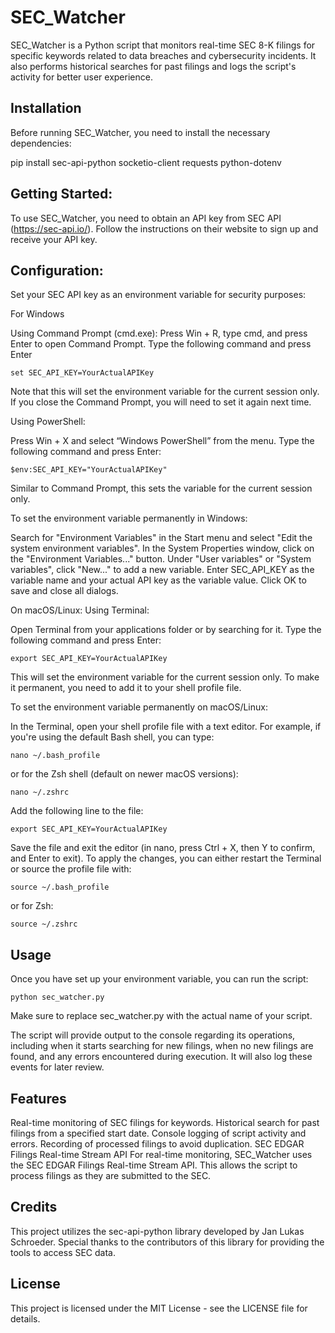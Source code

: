 # SEC_Watcher

SEC_Watcher is a Python script that monitors real-time SEC 8-K filings for specific keywords related to data breaches and cybersecurity incidents. It also performs historical searches for past filings and logs the script's activity for better user experience.

## Installation

Before running SEC_Watcher, you need to install the necessary dependencies:

pip install sec-api-python socketio-client requests python-dotenv

## Getting Started:

To use SEC_Watcher, you need to obtain an API key from SEC API (https://sec-api.io/). Follow the instructions on their website to sign up and receive your API key.

## Configuration:

Set your SEC API key as an environment variable for security purposes:

For Windows

Using Command Prompt (cmd.exe):
        Press Win + R, type cmd, and press Enter to open Command Prompt.
        Type the following command and press Enter
        
    set SEC_API_KEY=YourActualAPIKey
    
Note that this will set the environment variable for the current session only. If you close the Command Prompt, you will need to set it again next time.

Using PowerShell:

Press Win + X and select “Windows PowerShell” from the menu.
    Type the following command and press Enter:

    $env:SEC_API_KEY="YourActualAPIKey"

Similar to Command Prompt, this sets the variable for the current session only.

To set the environment variable permanently in Windows:

Search for "Environment Variables" in the Start menu and select "Edit the system environment variables".
In the System Properties window, click on the "Environment Variables..." button.
Under "User variables" or "System variables", click "New..." to add a new variable.
Enter SEC_API_KEY as the variable name and your actual API key as the variable value.
Click OK to save and close all dialogs.

On macOS/Linux:
Using Terminal:

Open Terminal from your applications folder or by searching for it.
Type the following command and press Enter:

    export SEC_API_KEY=YourActualAPIKey

This will set the environment variable for the current session only. To make it permanent, you need to add it to your shell profile file.

To set the environment variable permanently on macOS/Linux:

In the Terminal, open your shell profile file with a text editor. For example, if you're using the default Bash shell, you can type:

    nano ~/.bash_profile

or for the Zsh shell (default on newer macOS versions):

    nano ~/.zshrc

Add the following line to the file:

    export SEC_API_KEY=YourActualAPIKey

Save the file and exit the editor (in nano, press Ctrl + X, then Y to confirm, and Enter to exit).
To apply the changes, you can either restart the Terminal or source the profile file with:

    source ~/.bash_profile

or for Zsh:

    source ~/.zshrc

## Usage
Once you have set up your environment variable, you can run the script:

    python sec_watcher.py

Make sure to replace sec_watcher.py with the actual name of your script.

The script will provide output to the console regarding its operations, including when it starts searching for new filings, when no new filings are found, and any errors encountered during execution. It will also log these events for later review.

## Features
Real-time monitoring of SEC filings for keywords.
Historical search for past filings from a specified start date.
Console logging of script activity and errors.
Recording of processed filings to avoid duplication.
SEC EDGAR Filings Real-time Stream API
For real-time monitoring, SEC_Watcher uses the SEC EDGAR Filings Real-time Stream API. This allows the script to process filings as they are submitted to the SEC.

## Credits
This project utilizes the sec-api-python library developed by Jan Lukas Schroeder. Special thanks to the contributors of this library for providing the tools to access SEC data.

## License
This project is licensed under the MIT License - see the LICENSE file for details.
